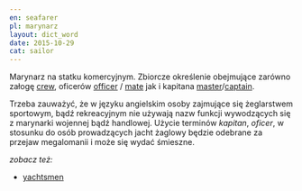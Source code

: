 ```yaml
---
en: seafarer
pl: marynarz
layout: dict_word
date: 2015-10-29
cat: sailor
---
```


Marynarz na statku komercyjnym. Zbiorcze określenie obejmujące zarówno załogę [crew](/dict/c/crew.html), 
oficerów [officer](/dict/o/officer.html) / [mate](/dict/m/mate.html) jak i 
kapitana [master](/dict/m/master.html)/[captain](/dict/c/captain.html). 

Trzeba zauważyć, że w języku angielskim osoby zajmujące się żeglarstwem sportowym, bądź rekreacyjnym nie używają nazw
funkcji wywodzących się z marynarki wojennej bądź handlowej. Użycie terminów *kapitan*, *oficer*, w stosunku do osób 
prowadzących jacht żaglowy będzie odebrane za przejaw megalomanii i może się wydać śmieszne.

*zobacz też:*

* [yachtsmen](/dict/y/yachtsmen.html)
